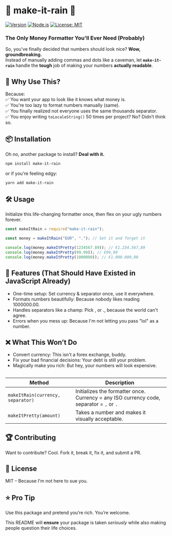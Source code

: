 # 💸 make-it-rain 💸  
[![Version](https://img.shields.io/badge/version-1.1.0-blue)](https://npmjs.com/package/make-it-rain) [![Node.js](https://img.shields.io/badge/node-%3E%3D12.0-brightgreen)](https://nodejs.org/) [![License: MIT](https://img.shields.io/badge/License-MIT-yellow.svg)](https://opensource.org/licenses/MIT)

### The Only Money Formatter You'll Ever Need (Probably)  

So, you've finally decided that numbers should look nice? **Wow, groundbreaking.**  
Instead of manually adding commas and dots like a caveman, let **`make-it-rain`** handle the **tough** job of making your numbers **actually readable**.  

## 🚀 Why Use This?  
Because:  
✅ You want your app to look like it knows what money is.  
✅ You're too lazy to format numbers manually (same).  
✅ You finally realized not everyone uses the same thousands separator.  
✅ You enjoy writing `toLocaleString()` 50 times per project? No? Didn’t think so.  

## 📦 Installation  
Oh no, another package to install? **Deal with it.**  
```sh
npm install make-it-rain
```

or if you're feeling edgy:

```sh
yarn add make-it-rain
```
## 🛠️ Usage
Initialize this life-changing formatter once, then flex on your ugly numbers forever.

```js
const makeItRain = require("make-it-rain");

const money = makeItRain("EUR", "."); // Set it and forget it

console.log(money.makeItPretty(1234567.89)); // €1.234.567,89
console.log(money.makeItPretty(99.99)); // €99,99
console.log(money.makeItPretty(1000000)); // €1.000.000,00
```
## 🎩 Features (That Should Have Existed in JavaScript Already)
- One-time setup: Set currency & separator once, use it everywhere.
- Formats numbers beautifully: Because nobody likes reading 1000000.00.
- Handles separators like a champ: Pick , or ., because the world can't agree.
- Errors when you mess up: Because I'm not letting you pass "lol" as a number.

## ❌ What This Won’t Do
- Convert currency: This isn't a forex exchange, buddy.
- Fix your bad financial decisions: Your debt is still your problem.
- Magically make you rich: But hey, your numbers will look expensive.

## 

| Method | Description |
|--------|-------------|
|`makeItRain(currency, separator)` | Initializes the formatter once. Currency = any ISO currency code, separator = `,` or `.` |
| `makeItPretty(amount)` | Takes a number and makes it visually acceptable.|

## 🏆 Contributing
Want to contribute? Cool. Fork it, break it, fix it, and submit a PR.

## 📜 License
MIT – Because I'm not here to sue you.

## ⭐ Pro Tip
Use this package and pretend you’re rich. You’re welcome.

This README will **ensure** your package is taken *seriously* while also making people question their life choices.

